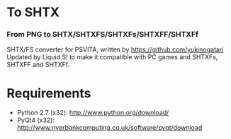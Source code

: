 # To SHTX
### From PNG to SHTX/SHTXFS/SHTXFs/SHTXFF/SHTXFf

SHTX/FS converter for PSVITA, written by https://github.com/yukinogatari
Updated by Liquid S! to make it compatible with PC games and SHTXFs, SHTXFF and SHTXFf.  

# Requirements
- Python 2.7 (x32): http://www.python.org/download/
- PyQt4 (x32): http://www.riverbankcomputing.co.uk/software/pyqt/download